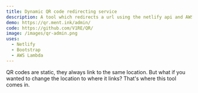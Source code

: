 ```yaml
---
title: Dynamic QR code redirecting service
description: A tool which redirects a url using the netlify api and AWS Lambda functions.
demo: https://qr.ment.ink/admin/
code: https://github.com/V1RE/QR/
image: /images/qr-admin.png
uses:
  - Netlify
  - Bootstrap
  - AWS Lambda
---
```


QR codes are static, they always link to the same location. But what if you wanted to change the location to where it links? That's where this tool comes in.
